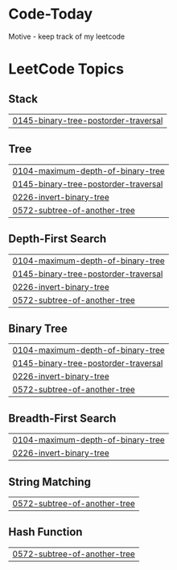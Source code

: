 # Code-Today
Motive - keep track of my leetcode


<!---LeetCode Topics Start-->
# LeetCode Topics
## Stack
|  |
| ------- |
| [0145-binary-tree-postorder-traversal](https://github.com/viveksumanth/Code-Today/tree/master/0145-binary-tree-postorder-traversal) |
## Tree
|  |
| ------- |
| [0104-maximum-depth-of-binary-tree](https://github.com/viveksumanth/Code-Today/tree/master/0104-maximum-depth-of-binary-tree) |
| [0145-binary-tree-postorder-traversal](https://github.com/viveksumanth/Code-Today/tree/master/0145-binary-tree-postorder-traversal) |
| [0226-invert-binary-tree](https://github.com/viveksumanth/Code-Today/tree/master/0226-invert-binary-tree) |
| [0572-subtree-of-another-tree](https://github.com/viveksumanth/Code-Today/tree/master/0572-subtree-of-another-tree) |
## Depth-First Search
|  |
| ------- |
| [0104-maximum-depth-of-binary-tree](https://github.com/viveksumanth/Code-Today/tree/master/0104-maximum-depth-of-binary-tree) |
| [0145-binary-tree-postorder-traversal](https://github.com/viveksumanth/Code-Today/tree/master/0145-binary-tree-postorder-traversal) |
| [0226-invert-binary-tree](https://github.com/viveksumanth/Code-Today/tree/master/0226-invert-binary-tree) |
| [0572-subtree-of-another-tree](https://github.com/viveksumanth/Code-Today/tree/master/0572-subtree-of-another-tree) |
## Binary Tree
|  |
| ------- |
| [0104-maximum-depth-of-binary-tree](https://github.com/viveksumanth/Code-Today/tree/master/0104-maximum-depth-of-binary-tree) |
| [0145-binary-tree-postorder-traversal](https://github.com/viveksumanth/Code-Today/tree/master/0145-binary-tree-postorder-traversal) |
| [0226-invert-binary-tree](https://github.com/viveksumanth/Code-Today/tree/master/0226-invert-binary-tree) |
| [0572-subtree-of-another-tree](https://github.com/viveksumanth/Code-Today/tree/master/0572-subtree-of-another-tree) |
## Breadth-First Search
|  |
| ------- |
| [0104-maximum-depth-of-binary-tree](https://github.com/viveksumanth/Code-Today/tree/master/0104-maximum-depth-of-binary-tree) |
| [0226-invert-binary-tree](https://github.com/viveksumanth/Code-Today/tree/master/0226-invert-binary-tree) |
## String Matching
|  |
| ------- |
| [0572-subtree-of-another-tree](https://github.com/viveksumanth/Code-Today/tree/master/0572-subtree-of-another-tree) |
## Hash Function
|  |
| ------- |
| [0572-subtree-of-another-tree](https://github.com/viveksumanth/Code-Today/tree/master/0572-subtree-of-another-tree) |
<!---LeetCode Topics End-->